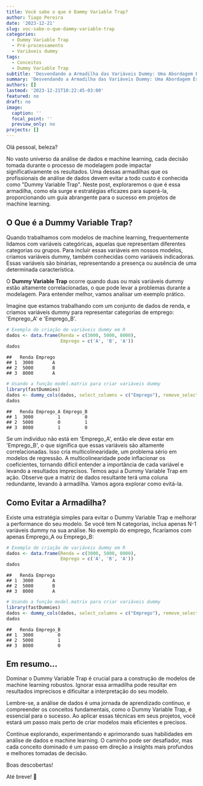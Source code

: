 ```yaml
---
title: Você sabe o que é Dammy Variable Trap?
author: Tiago Pereira
date: '2023-12-21'
slug: voc-sabe-o-que-dammy-variable-trap
categories:
  - Dummy Variable Trap
  - Pré-processamento
  - Variáveis dummy
tags:
  - Conceitos
  - Dummy Variable Trap
subtitle: 'Desvendando a Armadilha das Variáveis Dummy: Uma Abordagem Essencial para o Sucesso em Machine Learning'
summary: 'Desvendando a Armadilha das Variáveis Dummy: Uma Abordagem Essencial para o Sucesso em Machine Learning'
authors: []
lastmod: '2023-12-21T10:22:45-03:00'
featured: no
draft: no
image:
  caption: ''
  focal_point: ''
  preview_only: no
projects: []
---
```


Olá pessoal, beleza?

No vasto universo da análise de dados e machine learning, cada decisão tomada durante o processo de modelagem pode impactar significativamente os resultados. Uma dessas armadilhas que os profissionais de análise de dados devem evitar a todo custo é conhecida como "Dummy Variable Trap". Neste post, exploraremos o que é essa armadilha, como ela surge e estratégias eficazes para superá-la, proporcionando um guia abrangente para o sucesso em projetos de machine learning.

## O Que é a Dummy Variable Trap?

Quando trabalhamos com modelos de machine learning, frequentemente lidamos com variáveis categóricas, aquelas que representam diferentes categorias ou grupos. Para incluir essas variáveis em nossos modelos, criamos variáveis dummy, também conhecidas como variáveis indicadoras. Essas variáveis são binárias, representando a presença ou ausência de uma determinada característica.

O **Dummy Variable Trap** ocorre quando duas ou mais variáveis dummy estão altamente correlacionadas, o que pode levar a problemas durante a modelagem. Para entender melhor, vamos analisar um exemplo prático.

Imagine que estamos trabalhando com um conjunto de dados de renda, e criamos variáveis dummy para representar categorias de emprego: 'Emprego_A' e 'Emprego_B'. 


```r
# Exemplo de criação de variáveis dummy em R
dados <- data.frame(Renda = c(3000, 5000, 8000),
                    Emprego = c('A', 'B', 'A'))
dados
```

```
##   Renda Emprego
## 1  3000       A
## 2  5000       B
## 3  8000       A
```

```r
# Usando a função model.matrix para criar variáveis dummy
library(fastDummies)
dados <- dummy_cols(dados, select_columns = c("Emprego"), remove_selected_columns = TRUE)
dados
```

```
##   Renda Emprego_A Emprego_B
## 1  3000         1         0
## 2  5000         0         1
## 3  8000         1         0
```

Se um indivíduo não está em 'Emprego_A', então ele deve estar em 'Emprego_B', o que significa que essas variáveis são altamente correlacionadas. Isso cria multicolinearidade, um problema sério em modelos de regressão. A multicolinearidade pode inflacionar os coeficientes, tornando difícil entender a importância de cada variável e levando a resultados imprecisos. Temos aqui a Dummy Variable Trap em ação. Observe que a matriz de dados resultante terá uma coluna redundante, levando à armadilha. Vamos agora explorar como evitá-la.

## Como Evitar a Armadilha?

Existe uma estratégia simples para evitar o Dummy Variable Trap e melhorar a performance do seu modelo. Se você tem N categorias, inclua apenas N-1 variáveis dummy na sua análise. No exemplo do emprego, ficaríamos com apenas Emprego_A ou Emprego_B:


```r
# Exemplo de criação de variáveis dummy em R
dados <- data.frame(Renda = c(3000, 5000, 8000),
                    Emprego = c('A', 'B', 'A'))
dados
```

```
##   Renda Emprego
## 1  3000       A
## 2  5000       B
## 3  8000       A
```

```r
# Usando a função model.matrix para criar variáveis dummy
library(fastDummies)
dados <- dummy_cols(dados, select_columns = c("Emprego"), remove_selected_columns = TRUE, remove_first_dummy  = TRUE)
dados
```

```
##   Renda Emprego_B
## 1  3000         0
## 2  5000         1
## 3  8000         0
```

## Em resumo...

Dominar o Dummy Variable Trap é crucial para a construção de modelos de machine learning robustos. Ignorar essa armadilha pode resultar em resultados imprecisos e dificultar a interpretação do seu modelo.

Lembre-se, a análise de dados é uma jornada de aprendizado contínuo, e compreender os conceitos fundamentais, como o Dummy Variable Trap, é essencial para o sucesso. Ao aplicar essas técnicas em seus projetos, você estará um passo mais perto de criar modelos mais eficientes e precisos.

Continue explorando, experimentando e aprimorando suas habilidades em análise de dados e machine learning. O caminho pode ser desafiador, mas cada conceito dominado é um passo em direção a insights mais profundos e melhores tomadas de decisão.

Boas descobertas!

Até breve! 👋

